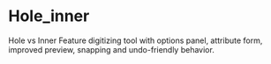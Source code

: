 # Hole_inner
Hole vs Inner Feature digitizing tool with options panel, attribute form, improved preview, snapping and undo-friendly behavior.
